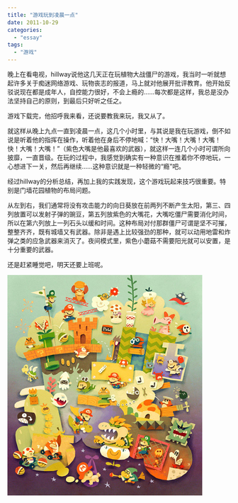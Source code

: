 ```yaml
---
title: "游戏玩到凌晨一点"
date: 2011-10-29
categories: 
  - "essay"
tags: 
  - "游戏"
---
```


晚上在看电视，hillway说他这几天正在玩植物大战僵尸的游戏，我当时一听就想起许多关于痴迷网络游戏、玩物丧志的报道，马上就对他展开批评教育。他开始反驳说现在都是成年人，自控能力很好，不会上瘾的……每次都是这样，我总是没办法坚持自己的原则，到最后只好听之任之。

游戏下载完，他招呼我来看，还说要教我来玩，我又从了。

就这样从晚上九点一直到凌晨一点，这几个小时里，与其说是我在玩游戏，倒不如说是听着他的指挥在操作，听着他在身后不停地喊：“快！大嘴！大嘴！大嘴！快！大嘴！大嘴！”（紫色大嘴是他最喜欢的武器），就这样一连几个小时可谓所向披靡，一直晋级。在玩的过程中，我感觉到确实有一种意识在推着你不停地玩，一心想进下一关，然后再继续……这种意识就是一种轻微的“瘾”吧。

经过hillway的分析总结，再加上我的实践发现，这个游戏玩起来技巧很重要。特别是门墙花园植物的布局问题。

从左到右，我们通常将没有攻击能力的向日葵放在前两列不断产生太阳，第三、四列放置可以发射子弹的豌豆，第五列放紫色的大嘴花，大嘴吃僵尸需要消化时间，所以在第六列放上一列石头以缓和时间。这种布局对付那群僵尸可谓是坚不可摧，整整齐齐，既有城墙又有武器。除非是遇上比较强劲的那种，就可以动用地雷和炸弹之类的应急武器来消灭了。夜间模式里，紫色小蘑菇不需要阳光就可以安置，是十分重要的武器。

还是赶紧睡觉吧，明天还要上班呢。

![62ca611cjw1dlktnr13jlj](images/6225729624_8ed48a224e.jpg)
